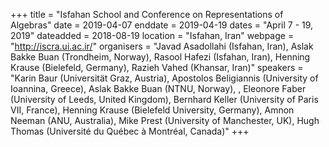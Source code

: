 +++
title = "Isfahan School and Conference on Representations of Algebras"
date = 2019-04-07
enddate = 2019-04-19
dates = "April 7 - 19, 2019"
dateadded = 2018-08-19
location = "Isfahan, Iran"
webpage = "http://iscra.ui.ac.ir/"
organisers = "Javad Asadollahi (Isfahan, Iran), Aslak Bakke Buan (Trondheim, Norway), Rasool Hafezi (Isfahan, Iran), Henning Krause (Bielefeld, Germany), Razieh Vahed (Khansar, Iran)"
speakers = "Karin Baur (Universität Graz, Austria), Apostolos Beligiannis (University of Ioannina, Greece), Aslak Bakke Buan (NTNU, Norway), , Eleonore Faber (University of Leeds, United Kingdom), Bernhard Keller (University of Paris VII, France), Henning Krause (Bielefeld University, Germany), Amnon Neeman (ANU, Australia), Mike Prest (University of Manchester, UK), Hugh Thomas (Université du Québec à Montréal, Canada)"
+++
